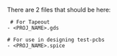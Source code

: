 There are 2 files that should be here:

```
 # For Tapeout
- <PROJ_NAME>.gds

# For use in designing test-pcbs
- <PROJ_NAME>.spice
```
